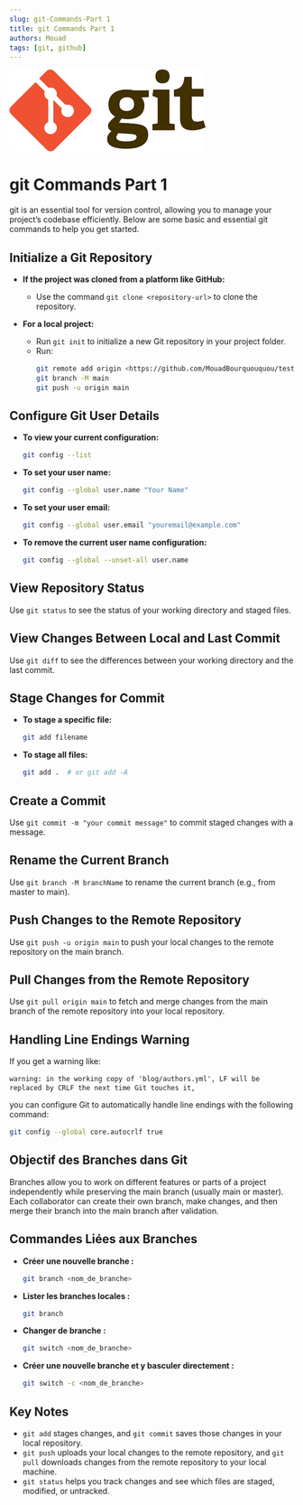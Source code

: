 ```yaml
---
slug: git-Commands-Part 1
title: git Commands Part 1
authors: Mouad
tags: [git, github]
---
```

![git logo](git-commands-part1.png)

# git Commands Part 1

git is an essential tool for version control, allowing you to manage your project’s codebase efficiently. Below are some basic and essential git commands to help you get started.

## Initialize a Git Repository

- **If the project was cloned from a platform like GitHub:**
    - Use the command `git clone <repository-url>` to clone the repository.

- **For a local project:**
    - Run `git init` to initialize a new Git repository in your project folder.
    - Run:
        ```sh
        git remote add origin <https://github.com/MouadBourquouquou/test-repo.git>
        git branch -M main
        git push -u origin main
        ```

## Configure Git User Details

- **To view your current configuration:**
    ```sh
    git config --list
    ```

- **To set your user name:**
    ```sh
    git config --global user.name "Your Name"
    ```

- **To set your user email:**
    ```sh
    git config --global user.email "youremail@example.com"
    ```

- **To remove the current user name configuration:**
    ```sh
    git config --global --unset-all user.name
    ```

## View Repository Status

Use `git status` to see the status of your working directory and staged files.

## View Changes Between Local and Last Commit

Use `git diff` to see the differences between your working directory and the last commit.

## Stage Changes for Commit

- **To stage a specific file:**
    ```sh
    git add filename
    ```

- **To stage all files:**
    ```sh
    git add .  # or git add -A
    ```

## Create a Commit

Use `git commit -m "your commit message"` to commit staged changes with a message.

## Rename the Current Branch

Use `git branch -M branchName` to rename the current branch (e.g., from master to main).

## Push Changes to the Remote Repository

Use `git push -u origin main` to push your local changes to the remote repository on the main branch.

## Pull Changes from the Remote Repository

Use `git pull origin main` to fetch and merge changes from the main branch of the remote repository into your local repository.

## Handling Line Endings Warning

If you get a warning like:

```
warning: in the working copy of 'blog/authors.yml', LF will be replaced by CRLF the next time Git touches it,
```

you can configure Git to automatically handle line endings with the following command:

```sh
git config --global core.autocrlf true
```

## Objectif des Branches dans Git

Branches allow you to work on different features or parts of a project independently while preserving the main branch (usually main or master). Each collaborator can create their own branch, make changes, and then merge their branch into the main branch after validation.

## Commandes Liées aux Branches

- **Créer une nouvelle branche :**
    ```sh
    git branch <nom_de_branche>
    ```

- **Lister les branches locales :**
    ```sh
    git branch
    ```

- **Changer de branche :**
    ```sh
    git switch <nom_de_branche>
    ```

- **Créer une nouvelle branche et y basculer directement :**
    ```sh
    git switch -c <nom_de_branche>
    ```

## Key Notes

- `git add` stages changes, and `git commit` saves those changes in your local repository.
- `git push` uploads your local changes to the remote repository, and `git pull` downloads changes from the remote repository to your local machine.
- `git status` helps you track changes and see which files are staged, modified, or untracked.
